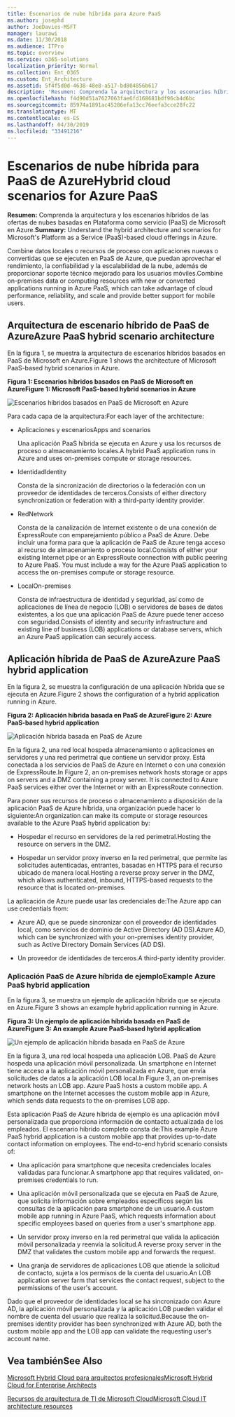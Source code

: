 ```yaml
---
title: Escenarios de nube híbrida para Azure PaaS
ms.author: josephd
author: JoeDavies-MSFT
manager: laurawi
ms.date: 11/30/2018
ms.audience: ITPro
ms.topic: overview
ms.service: o365-solutions
localization_priority: Normal
ms.collection: Ent_O365
ms.custom: Ent_Architecture
ms.assetid: 5f4f5d0d-4638-48e8-a517-bd804856b617
description: 'Resumen: Comprenda la arquitectura y los escenarios híbridos de las ofertas de nubes basadas en Plataforma como servicio (PaaS) de Microsoft en Azure.'
ms.openlocfilehash: f4d90d51a7627063fae6fd168681bdf96cb4d6bc
ms.sourcegitcommit: 85974a1891ac45286efa13cc76eefa3cce28fc22
ms.translationtype: MT
ms.contentlocale: es-ES
ms.lasthandoff: 04/30/2019
ms.locfileid: "33491216"
---
```

# <a name="hybrid-cloud-scenarios-for-azure-paas"></a><span data-ttu-id="25d45-103">Escenarios de nube híbrida para PaaS de Azure</span><span class="sxs-lookup"><span data-stu-id="25d45-103">Hybrid cloud scenarios for Azure PaaS</span></span>

 <span data-ttu-id="25d45-104">**Resumen:** Comprenda la arquitectura y los escenarios híbridos de las ofertas de nubes basadas en Plataforma como servicio (PaaS) de Microsoft en Azure.</span><span class="sxs-lookup"><span data-stu-id="25d45-104">**Summary:** Understand the hybrid architecture and scenarios for Microsoft's Platform as a Service (PaaS)-based cloud offerings in Azure.</span></span>
  
<span data-ttu-id="25d45-105">Combine datos locales o recursos de proceso con aplicaciones nuevas o convertidas que se ejecuten en PaaS de Azure, que puedan aprovechar el rendimiento, la confiabilidad y la escalabilidad de la nube, además de proporcionar soporte técnico mejorado para los usuarios móviles.</span><span class="sxs-lookup"><span data-stu-id="25d45-105">Combine on-premises data or computing resources with new or converted applications running in Azure PaaS, which can take advantage of cloud performance, reliability, and scale and provide better support for mobile users.</span></span> 
  
## <a name="azure-paas-hybrid-scenario-architecture"></a><span data-ttu-id="25d45-106">Arquitectura de escenario híbrido de PaaS de Azure</span><span class="sxs-lookup"><span data-stu-id="25d45-106">Azure PaaS hybrid scenario architecture</span></span>

<span data-ttu-id="25d45-107">En la figura 1, se muestra la arquitectura de escenarios híbridos basados en PaaS de Microsoft en Azure.</span><span class="sxs-lookup"><span data-stu-id="25d45-107">Figure 1 shows the architecture of Microsoft PaaS-based hybrid scenarios in Azure.</span></span>
  
<span data-ttu-id="25d45-108">**Figura 1: Escenarios híbridos basados en PaaS de Microsoft en Azure**</span><span class="sxs-lookup"><span data-stu-id="25d45-108">**Figure 1: Microsoft PaaS-based hybrid scenarios in Azure**</span></span>

![Escenarios híbridos basados en PaaS de Microsoft en Azure](media/Hybrid-Poster/Hybrid-Cloud-Stack-PaaS.png)
  
<span data-ttu-id="25d45-110">Para cada capa de la arquitectura:</span><span class="sxs-lookup"><span data-stu-id="25d45-110">For each layer of the architecture:</span></span>
  
- <span data-ttu-id="25d45-111">Aplicaciones y escenarios</span><span class="sxs-lookup"><span data-stu-id="25d45-111">Apps and scenarios</span></span>
    
    <span data-ttu-id="25d45-112">Una aplicación PaaS híbrida se ejecuta en Azure y usa los recursos de proceso o almacenamiento locales.</span><span class="sxs-lookup"><span data-stu-id="25d45-112">A hybrid PaaS application runs in Azure and uses on-premises compute or storage resources.</span></span>
    
- <span data-ttu-id="25d45-113">Identidad</span><span class="sxs-lookup"><span data-stu-id="25d45-113">Identity</span></span>
    
    <span data-ttu-id="25d45-114">Consta de la sincronización de directorios o la federación con un proveedor de identidades de terceros.</span><span class="sxs-lookup"><span data-stu-id="25d45-114">Consists of either directory synchronization or federation with a third-party identity provider.</span></span>
    
- <span data-ttu-id="25d45-115">Red</span><span class="sxs-lookup"><span data-stu-id="25d45-115">Network</span></span>
    
    <span data-ttu-id="25d45-p101">Consta de la canalización de Internet existente o de una conexión de ExpressRoute con emparejamiento público a PaaS de Azure. Debe incluir una forma para que la aplicación de PaaS de Azure tenga acceso al recurso de almacenamiento o proceso local.</span><span class="sxs-lookup"><span data-stu-id="25d45-p101">Consists of either your existing Internet pipe or an ExpressRoute connection with public peering to Azure PaaS. You must include a way for the Azure PaaS application to access the on-premises compute or storage resource.</span></span>
    
- <span data-ttu-id="25d45-118">Local</span><span class="sxs-lookup"><span data-stu-id="25d45-118">On-premises</span></span>
    
    <span data-ttu-id="25d45-119">Consta de infraestructura de identidad y seguridad, así como de aplicaciones de línea de negocio (LOB) o servidores de bases de datos existentes, a los que una aplicación PaaS de Azure puede tener acceso con seguridad.</span><span class="sxs-lookup"><span data-stu-id="25d45-119">Consists of identity and security infrastructure and existing line of business (LOB) applications or database servers, which an Azure PaaS application can securely access.</span></span>
    
## <a name="azure-paas-hybrid-application"></a><span data-ttu-id="25d45-120">Aplicación híbrida de PaaS de Azure</span><span class="sxs-lookup"><span data-stu-id="25d45-120">Azure PaaS hybrid application</span></span>

<span data-ttu-id="25d45-121">En la figura 2, se muestra la configuración de una aplicación híbrida que se ejecuta en Azure.</span><span class="sxs-lookup"><span data-stu-id="25d45-121">Figure 2 shows the configuration of a hybrid application running in Azure.</span></span>
  
<span data-ttu-id="25d45-122">**Figura 2: Aplicación híbrida basada en PaaS de Azure**</span><span class="sxs-lookup"><span data-stu-id="25d45-122">**Figure 2: Azure PaaS-based hybrid application**</span></span>

![Aplicación híbrida basada en PaaS de Azure](media/Hybrid-Poster/Hybrid-Cloud-Stack-PaaS-Apps.png)
  
<span data-ttu-id="25d45-p102">En la figura 2, una red local hospeda almacenamiento o aplicaciones en servidores y una red perimetral que contiene un servidor proxy. Está conectada a los servicios de PaaS de Azure en Internet o con una conexión de ExpressRoute.</span><span class="sxs-lookup"><span data-stu-id="25d45-p102">In Figure 2, an on-premises network hosts storage or apps on servers and a DMZ containing a proxy server. It is connected to Azure PaaS services either over the Internet or with an ExpressRoute connection.</span></span>
  
<span data-ttu-id="25d45-126">Para poner sus recursos de proceso o almacenamiento a disposición de la aplicación PaaS de Azure híbrida, una organización puede hacer lo siguiente:</span><span class="sxs-lookup"><span data-stu-id="25d45-126">An organization can make its compute or storage resources available to the Azure PaaS hybrid application by:</span></span>
  
- <span data-ttu-id="25d45-127">Hospedar el recurso en servidores de la red perimetral.</span><span class="sxs-lookup"><span data-stu-id="25d45-127">Hosting the resource on servers in the DMZ.</span></span>
    
- <span data-ttu-id="25d45-128">Hospedar un servidor proxy inverso en la red perimetral, que permite las solicitudes autenticadas, entrantes, basadas en HTTPS para el recurso ubicado de manera local.</span><span class="sxs-lookup"><span data-stu-id="25d45-128">Hosting a reverse proxy server in the DMZ, which allows authenticated, inbound, HTTPS-based requests to the resource that is located on-premises.</span></span>
    
<span data-ttu-id="25d45-129">La aplicación de Azure puede usar las credenciales de:</span><span class="sxs-lookup"><span data-stu-id="25d45-129">The Azure app can use credentials from:</span></span>
  
- <span data-ttu-id="25d45-130">Azure AD, que se puede sincronizar con el proveedor de identidades local, como servicios de dominio de Active Directory (AD DS).</span><span class="sxs-lookup"><span data-stu-id="25d45-130">Azure AD, which can be synchronized with your on-premises identity provider, such as Active Directory Domain Services (AD DS).</span></span>
    
- <span data-ttu-id="25d45-131">Un proveedor de identidades de terceros.</span><span class="sxs-lookup"><span data-stu-id="25d45-131">A third-party identity provider.</span></span>
    
### <a name="example-azure-paas-hybrid-application"></a><span data-ttu-id="25d45-132">Aplicación PaaS de Azure híbrida de ejemplo</span><span class="sxs-lookup"><span data-stu-id="25d45-132">Example Azure PaaS hybrid application</span></span>

<span data-ttu-id="25d45-133">En la figura 3, se muestra un ejemplo de aplicación híbrida que se ejecuta en Azure.</span><span class="sxs-lookup"><span data-stu-id="25d45-133">Figure 3 shows an example hybrid application running in Azure.</span></span>
  
<span data-ttu-id="25d45-134">**Figura 3: Un ejemplo de aplicación híbrida basada en PaaS de Azure**</span><span class="sxs-lookup"><span data-stu-id="25d45-134">**Figure 3: An example Azure PaaS-based hybrid application**</span></span>

![Un ejemplo de aplicación híbrida basada en PaaS de Azure](media/Hybrid-Poster/Hybrid-Cloud-Stack-PaaS-Apps-Ex.png)
  
<span data-ttu-id="25d45-p103">En la figura 3, una red local hospeda una aplicación LOB. PaaS de Azure hospeda una aplicación móvil personalizada. Un smartphone en Internet tiene acceso a la aplicación móvil personalizada en Azure, que envía solicitudes de datos a la aplicación LOB local.</span><span class="sxs-lookup"><span data-stu-id="25d45-p103">In Figure 3, an on-premises network hosts an LOB app. Azure PaaS hosts a custom mobile app. A smartphone on the Internet accesses the custom mobile app in Azure, which sends data requests to the on-premises LOB app.</span></span>
  
<span data-ttu-id="25d45-p104">Esta aplicación PaaS de Azure híbrida de ejemplo es una aplicación móvil personalizada que proporciona información de contacto actualizada de los empleados. El escenario híbrido completo consta de:</span><span class="sxs-lookup"><span data-stu-id="25d45-p104">This example Azure PaaS hybrid application is a custom mobile app that provides up-to-date contact information on employees. The end-to-end hybrid scenario consists of:</span></span>
  
- <span data-ttu-id="25d45-141">Una aplicación para smartphone que necesita credenciales locales validadas para funcionar.</span><span class="sxs-lookup"><span data-stu-id="25d45-141">A smartphone app that requires validated, on-premises credentials to run.</span></span>
    
- <span data-ttu-id="25d45-142">Una aplicación móvil personalizada que se ejecuta en PaaS de Azure, que solicita información sobre empleados específicos según las consultas de la aplicación para smartphone de un usuario.</span><span class="sxs-lookup"><span data-stu-id="25d45-142">A custom mobile app running in Azure PaaS, which requests information about specific employees based on queries from a user's smartphone app.</span></span>
    
- <span data-ttu-id="25d45-143">Un servidor proxy inverso en la red perimetral que valida la aplicación móvil personalizada y reenvía la solicitud.</span><span class="sxs-lookup"><span data-stu-id="25d45-143">A reverse proxy server in the DMZ that validates the custom mobile app and forwards the request.</span></span>
    
- <span data-ttu-id="25d45-144">Una granja de servidores de aplicaciones LOB que atiende la solicitud de contacto, sujeta a los permisos de la cuenta del usuario.</span><span class="sxs-lookup"><span data-stu-id="25d45-144">An LOB application server farm that services the contact request, subject to the permissions of the user's account.</span></span>
    
<span data-ttu-id="25d45-145">Dado que el proveedor de identidades local se ha sincronizado con Azure AD, la aplicación móvil personalizada y la aplicación LOB pueden validar el nombre de cuenta del usuario que realiza la solicitud.</span><span class="sxs-lookup"><span data-stu-id="25d45-145">Because the on-premises identity provider has been synchronized with Azure AD, both the custom mobile app and the LOB app can validate the requesting user's account name.</span></span>
  
## <a name="see-also"></a><span data-ttu-id="25d45-146">Vea también</span><span class="sxs-lookup"><span data-stu-id="25d45-146">See Also</span></span>

[<span data-ttu-id="25d45-147">Microsoft Hybrid Cloud para arquitectos profesionales</span><span class="sxs-lookup"><span data-stu-id="25d45-147">Microsoft Hybrid Cloud for Enterprise Architects</span></span>](microsoft-hybrid-cloud-for-enterprise-architects.md)
  
[<span data-ttu-id="25d45-148">Recursos de arquitectura de TI de Microsoft Cloud</span><span class="sxs-lookup"><span data-stu-id="25d45-148">Microsoft Cloud IT architecture resources</span></span>](microsoft-cloud-it-architecture-resources.md)

